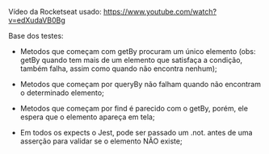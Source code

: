 Vídeo da Rocketseat usado: https://www.youtube.com/watch?v=edXudaVB0Bg

Base dos testes:

- Metodos que começam com getBy procuram um único elemento (obs: getBy quando tem mais de um elemento que satisfaça a condição, também falha, assim como quando não encontra nenhum);
- Metodos que começam por queryBy não falham quando não encontram o determinado elemento;
- Metodos que começam por find é parecido com o getBy, porém, ele espera que o elemento apareça em tela;

- Em todos os expects o Jest, pode ser passado um .not. antes de uma asserção para validar se o elemento NÃO existe;
